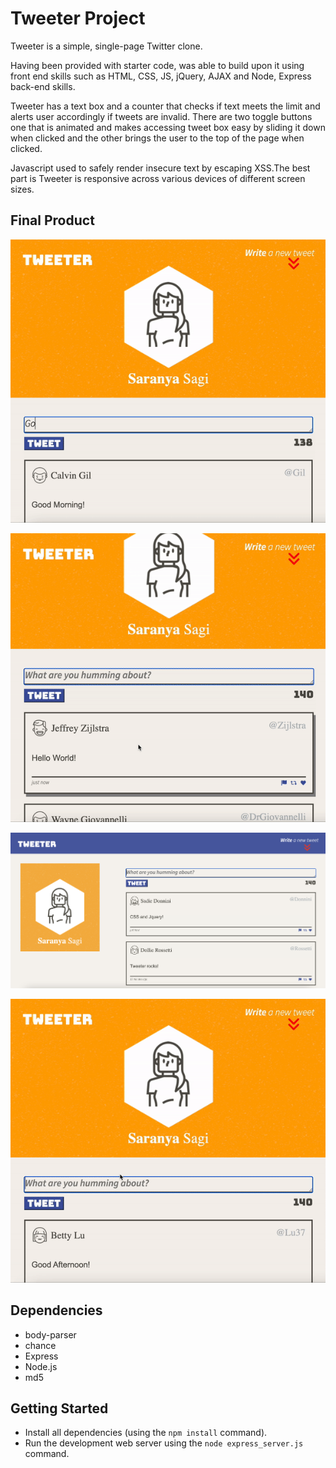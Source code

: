 # Tweeter Project

Tweeter is a simple, single-page Twitter clone.

Having been provided with starter code, was able to build upon it using front end skills such as HTML, CSS, JS, jQuery, AJAX and Node, Express back-end skills. 

Tweeter has a text box and a counter that checks if text meets the limit and alerts user accordingly if tweets are invalid. There are two toggle buttons one that is animated and makes accessing tweet box easy by sliding it down when clicked and the other brings the user to the top of the page when clicked. 

Javascript used to safely render insecure text by escaping XSS.The best part is Tweeter is responsive across various devices of different screen sizes.


## Final Product

![Normal Tweet in responsive layout](https://github.com/SaranyaSagi/tweeter/blob/master/docs/ezgif.com-gif-maker.gif?raw=true)

![Toggle button and scroll to top button](https://github.com/SaranyaSagi/tweeter/blob/master/docs/ezgif.com-gif-maker%20(2).gif?raw=true)

!["Desktop layout screenshot"](https://github.com/SaranyaSagi/tweeter/blob/master/docs/Desktop_fit.png?raw=true)

![Error message](https://github.com/SaranyaSagi/tweeter/blob/master/docs/ezgif.com-gif-maker%20(1).gif?raw=true)


## Dependencies

- body-parser
- chance
- Express
- Node.js
- md5


## Getting Started

- Install all dependencies (using the `npm install` command).
- Run the development web server using the `node express_server.js` command.